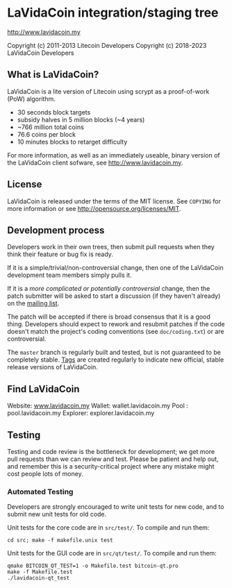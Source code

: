 LaVidaCoin integration/staging tree
================================

http://www.lavidacoin.my

Copyright (c) 2011-2013 Litecoin Developers
Copyright (c) 2018-2023 LaVidaCoin Developers

What is LaVidaCoin?
----------------

LaVidaCoin is a lite version of Litecoin using scrypt as a proof-of-work (PoW) algorithm.
 - 30 seconds block targets
 - subsidy halves in 5 million blocks (~4 years)
 - ~766 million total coins
 - 76.6 coins per block
 - 10 minutes blocks to retarget difficulty

For more information, as well as an immediately useable, binary version of
the LaVidaCoin client sofware, see http://www.lavidacoin.my.

License
-------

LaVidaCoin is released under the terms of the MIT license. See `COPYING` for more
information or see http://opensource.org/licenses/MIT.

Development process
-------------------

Developers work in their own trees, then submit pull requests when they think
their feature or bug fix is ready.

If it is a simple/trivial/non-controversial change, then one of the LaVidaCoin
development team members simply pulls it.

If it is a *more complicated or potentially controversial* change, then the patch
submitter will be asked to start a discussion (if they haven't already) on the
[mailing list](http://sourceforge.net/mailarchive/forum.php?forum_name=bitcoin-development).

The patch will be accepted if there is broad consensus that it is a good thing.
Developers should expect to rework and resubmit patches if the code doesn't
match the project's coding conventions (see `doc/coding.txt`) or are
controversial.

The `master` branch is regularly built and tested, but is not guaranteed to be
completely stable. [Tags](https://github.com/bitcoin/bitcoin/tags) are created
regularly to indicate new official, stable release versions of LaVidaCoin.

Find LaVidaCoin
---------------
Website: www.lavidacoin.my
Wallet: wallet.lavidacoin.my
Pool : pool.lavidacoin.my
Explorer: explorer.lavidacoin.my

Testing
-------

Testing and code review is the bottleneck for development; we get more pull
requests than we can review and test. Please be patient and help out, and
remember this is a security-critical project where any mistake might cost people
lots of money.

### Automated Testing

Developers are strongly encouraged to write unit tests for new code, and to
submit new unit tests for old code.

Unit tests for the core code are in `src/test/`. To compile and run them:

    cd src; make -f makefile.unix test

Unit tests for the GUI code are in `src/qt/test/`. To compile and run them:

    qmake BITCOIN_QT_TEST=1 -o Makefile.test bitcoin-qt.pro
    make -f Makefile.test
    ./lavidacoin-qt_test


